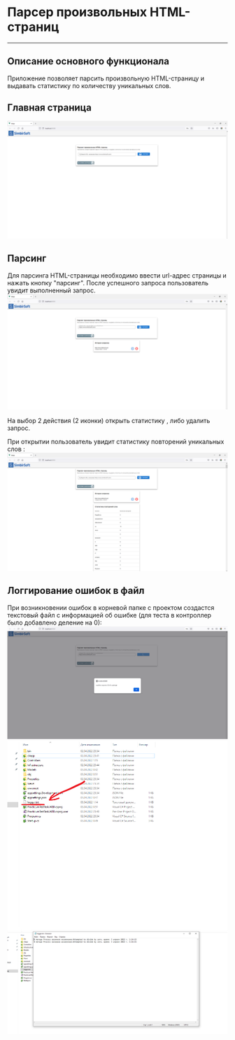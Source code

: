 # Парсер произвольных HTML-страниц
____

## Описание основного функционала
Приложение позволяет парсить произвольную HTML-страницу и выдавать статистику по количеству уникальных слов.

## Главная страница
![основная страница](https://github.com/E-A-Volobuev/PracticumTestTask/blob/master/%D0%B3%D0%BB%D0%B0%D0%B2%D0%BD%D0%B0%D1%8F%20%D1%81%D1%82%D1%80%D0%B0%D0%BD%D0%B8%D1%86%D0%B0.png)


## Парсинг
 Для парсинга HTML-страницы необходимо ввести url-адрес страницы и нажать кнопку "парсинг".
 После успешного запроса пользователь увидит выполненный запрос.
 ![основная страница](https://github.com/E-A-Volobuev/PracticumTestTask/blob/master/%D0%BF%D0%B0%D1%80%D1%81%D0%B8%D0%BD%D0%B3.png)
 
 На выбор 2 действия (2 иконки) открыть статистику , либо удалить запрос.
 
 При открытии пользователь увидит статистику повторений уникальных слов :
 ![основная страница](https://github.com/E-A-Volobuev/PracticumTestTask/blob/master/%D1%81%D1%82%D0%B0%D1%82%D0%B8%D1%81%D1%82%D0%B8%D0%BA%D0%B0%20%D0%BF%D0%BE%D0%B2%D1%82%D0%BE%D1%80%D0%B5%D0%BD%D0%B8%D0%B9.png)
 
 ## Логгирование ошибок в файл
  При возникновении ошибок в корневой папке с проектом создастся текстовый файл с информацией об ошибке (для теста в контроллер было добавлено деление на 0):
  ![основная страница](https://github.com/E-A-Volobuev/PracticumTestTask/blob/master/%D0%BB%D0%BE%D0%B3%D0%B3%D0%B5%D1%801.png)
  ![основная страница](https://github.com/E-A-Volobuev/PracticumTestTask/blob/master/%D0%BB%D0%BE%D0%B3%D0%B3%D0%B5%D1%802.png)
  ![основная страница](https://github.com/E-A-Volobuev/PracticumTestTask/blob/master/%D0%BB%D0%BE%D0%B3%D0%B3%D0%B5%D1%803.png)
  
